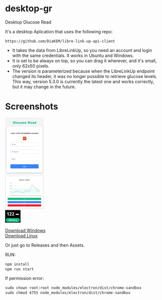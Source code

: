 # desktop-gr
Desktop Glucose Read

It's a desktop Aplication that uses the following repo:
```
https://github.com/DiaKEM/libre-link-up-api-client
```
- It takes the data from LibreLinkUp, so you need an account and login with the same credentials. It works in Ubuntu and Windows.  
- It is set to be always on top, so you can drag it wherever, and it's small, only 62x50 pixels.  
- The version is parameterized because when the LibreLinkUp endpoint changed its header, it was no longer possible to retrieve glucose levels. This way, version 5.3.0 is currently the latest one and works correctly, but it may change in the future.

# Screenshots

<img src="./src/assets/Screenshot1.png" width="25%">
<br>
<img src="./src/assets/Screenshot3.png" width="25%">
<br>
<img src="./src/assets/Screenshot2.png" width="50">
<br>

[Download Windows](https://github.com/lrrinaudo/desktop-gr/releases/download/untagged-03f6318777d52095b750/Desktop-GR-Setup-1.0.0.exe)  
[Download Linux](https://github.com/lrrinaudo/desktop-gr/releases/download/untagged-03f6318777d52095b750/desktop-gr_1.0.0_amd64.deb)  

Or just go to Releases and then Assets.

RUN:
```
npm install
npm run start
```
If permission error:
```
sudo chown root:root node_modules/electron/dist/chrome-sandbox
sudo chmod 4755 node_modules/electron/dist/chrome-sandbox
```